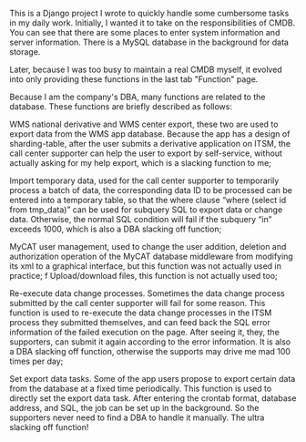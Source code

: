 This is a Django project I wrote to quickly handle some cumbersome tasks in my daily work.
Initially, I wanted it to take on the responsibilities of CMDB. You can see that there are some places to enter system information and server information. There is a MySQL database in the background for data storage.

Later, because I was too busy to maintain a real CMDB myself, it evolved into only providing these functions in the last tab "Function" page.

Because I am the company's DBA, many functions are related to the database. These functions are briefly described as follows:

WMS national derivative and WMS center export, these two are used to export data from the WMS app database. Because the app has a design of sharding-table, after the user submits a derivative application on ITSM, the call center supporter can help the user to export by self-service, without actually asking for my help export, which is a slacking function to me;

Import temporary data, used for the call center supporter to temporarily process a batch of data, the corresponding data ID to be processed can be entered into a temporary table, so that the where clause “where (select id from tmp_data)” can be used for subquery SQL to export data or change data. Otherwise, the normal SQL condition will fail if the subquery “in” exceeds 1000, which is also a DBA slacking off function;

MyCAT user management, used to change the user addition, deletion and authorization operation of the MyCAT database middleware from modifying its xml to a graphical interface, but this function was not actually used in practice;
f
Upload/download files, this function is not actually used too;

Re-execute data change processes. Sometimes the data change process submitted by the call center supporter will fail for some reason. This function is used to re-execute the data change processes in the ITSM process they submitted themselves, and can feed back the SQL error information of the failed execution on the page. After seeing it, they, the supporters, can submit it again according to the error information. It is also a DBA slacking off function, otherwise the supports may drive me mad 100 times per day;

Set export data tasks. Some of the app users propose to export certain data from the database at a fixed time periodically. This function is used to directly set the export data task. After entering the crontab format, database address, and SQL, the job can be set up in the background. So the supporters never need to find a DBA to handle it manually. The ultra slacking off function!


